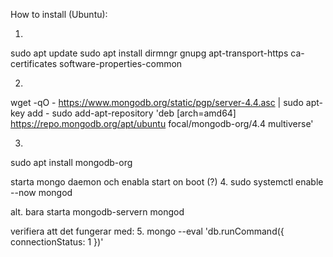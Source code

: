 How to install (Ubuntu):

1.
sudo apt update
sudo apt install dirmngr gnupg apt-transport-https ca-certificates software-properties-common

2.
wget -qO - https://www.mongodb.org/static/pgp/server-4.4.asc | sudo apt-key add -
sudo add-apt-repository 'deb [arch=amd64] https://repo.mongodb.org/apt/ubuntu focal/mongodb-org/4.4 multiverse'

3.
sudo apt install mongodb-org


starta mongo daemon och enabla start on boot (?)
4.
sudo systemctl enable --now mongod

alt. bara starta mongodb-servern
mongod

verifiera att det fungerar med:
5.
mongo --eval 'db.runCommand({ connectionStatus: 1 })'